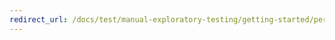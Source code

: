 ```yaml
---
redirect_url: /docs/test/manual-exploratory-testing/getting-started/perform-exploratory-tests
---
```

